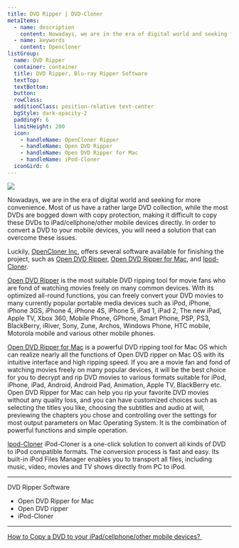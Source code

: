 ```yaml
---
title: DVD Ripper | DVD-Cloner
metaItems:
  - name: description
    content: Nowadays, we are in the era of digital world and seeking for more convenience. Most of us have a rather large DVD collection, while the most DVDs are bogged down with copy protection, making it difficult to copy these DVDs to iPad/cellphone/other mobile devices directly. In order to convert a DVD to your mobile devices, you will need a solution that can overcome these issues.
  - name: keywords
    content: Opencloner  
listGroup:
  name: DVD Ripper
  container: container
  title: DVD Ripper, Blu-ray Ripper Software
  textTop: 
  textBottom: 
  button:
  rowClass: 
  additionClass: position-relative text-center
  bgStyle: dark-opacity-2
  paddingY: 6
  limitHeight: 200
  icon:
    - handleName: OpenCloner Ripper
    - handleName: Open DVD Ripper
    - handleName: Open DVD Ripper for Mac 
    - handleName: iPod-Cloner
  iconGird: 6         
---
```


![]({imageUrl}dc_com_dvdripper_banner_output.jpg)

Nowadays, we are in the era of digital world and seeking for more convenience. Most of us have a rather large DVD collection, while the most DVDs are bogged down with copy protection, making it difficult to copy these DVDs to iPad/cellphone/other mobile devices directly. In order to convert a DVD to your mobile devices, you will need a solution that can overcome these issues.

Luckily, [OpenCloner Inc.](https://www.opencloner.com/) offers several software available for finishing the project, such as [Open DVD Ripper](/open-dvd-ripper/), [Open DVD Ripper for Mac](/open-dvd-ripper-for-mac/), and [Ipod-Cloner](/dvd-to-ipod-converter/).

[Open DVD Ripper](https://www.dvd-cloner.com/open-dvd-ripper) is the most suitable DVD ripping tool for movie fans who are fond of watching movies freely on many common devices. With its optimized all-round functions, you can freely convert your DVD movies to many currently popular portable media devices such as iPod, iPhone, iPhone 3GS, iPhone 4, iPhone 4S, iPhone 5, iPad 1, iPad 2, The new iPad, Apple TV, Xbox 360, Mobile Phone, GPhone, Smart Phone, PSP, PS3, BlackBerry, iRiver, Sony, Zune, Archos, Windows Phone, HTC mobile, Motorola mobile and various other mobile phones.

[Open DVD Ripper for Mac](/open-dvd-ripper-for-mac/) is a powerful DVD ripping tool for Mac OS which can realize nearly all the functions of Open DVD ripper on Mac OS with its intuitive interface and high ripping speed. If you are a movie fan and fond of watching movies freely on many popular devices, it will be the best choice for you to decrypt and rip DVD movies to various formats suitable for iPod, iPhone, iPad, Android, Android Pad, Animation, Apple TV, BlackBerry etc. Open DVD Ripper for Mac can help you rip your favorite DVD movies without any quality loss, and you can have customized choices such as selecting the titles you like, choosing the subtitles and audio at will, previewing the chapters you chose and controlling over the settings for most output parameters on Mac Operating System. It is the combination of powerful functions and simple operation.

[Ipod-Cloner](/dvd-to-ipod-converter/) iPod-Cloner is a one-click solution to convert all kinds of DVD to iPod compatible formats. The conversion process is fast and easy. Its built-in iPod Files Manager enables you to transport all files, including music, video, movies and TV shows directly from PC to iPod.

* * *

DVD Ripper Software

*   Open DVD Ripper for Mac
*   Open DVD ripper
*   iPod-Cloner

* * *

[How to Copy a DVD to your iPad/cellphone/other mobile devices?&nbsp;]({kbUrl}How-to-Copy-a-DVD-to-your-iPad-cellphone-other-mobile-devices_380.html)
